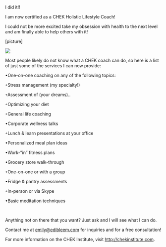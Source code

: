
I did it!!




I am now certified as a CHEK Holistic Lifestyle Coach!




I could not be more excited take my obsession with health to the next level and am finally able to help others with it!




[picture]







<a href="//www.pinterest.com/pin/create/button/" data-pin-do="buttonBookmark"  data-pin-color="red"><img src="//assets.pinterest.com/images/pidgets/pinit_fg_en_rect_red_20.png" /></a>

<!-- Please call pinit.js only once per page -->

<script type="text/javascript" async defer src="//assets.pinterest.com/js/pinit.js"></script>







Most people likely do not know what a CHEK coach can do, so here is a list of just some of the services I can now provide:




•One-on-one coaching on any of the following topics:


◦Stress management (my specialty!)


◦Assessment of (your dreams)..


◦Optimizing your diet


◦General life coaching


•Corporate wellness talks


◦Lunch & learn presentations at your office


•Personalized meal plan ideas


•Work-”in” fitness plans


•Grocery store walk-through


◦One-on-one or with a group


•Fridge & pantry assessments 


◦In-person or via Skype


•Basic meditation techniques


<br>


Anything not on there that you want? Just ask and I will see what I can do. 




Contact me at emily@edibleem.com for inquiries and for a free consultation!



For more information on the CHEK Institute, visit http://chekinstitute.com.
